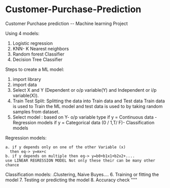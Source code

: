 # Customer-Purchase-Prediction
Customer Purchase prediction -- Machine learning Project
 
 Using 4 models:
  1. Logistic regression
  2. KNN- K Nearest neighbors
  3. Random forest Classifier
  4. Decision Tree Classifier

Steps to create a ML model:

1. import library
2. import data
3. Select X and Y (Dependent or o/p variable(Y) and Independent or i/p
   variable(X)).
4. Train Test Split: Splitting the data into Train data and Test data Train data is used to Train the ML model and test data is used to by taking random samples from dataset.
5. Select model : based on Y- o/p variable type
   if y = Continuous data - Regression models
   if y = Categorical data (0 / 1,T/ F)- Classification models
  
  Regression models:

    a. if y depends only on one of the other Variable (x)
      then eq-> y=mx+c
    b. if y depends on multiple then eq-> y=b0+b1x1+b2x2+....
    use LINEAR REGRESSION MODEL Not only these their can be many other chance

  Classification models:
   .Clustering, Naive Buyes....
6. Training or fitting the model
7. Testing or predicting the model
8. Accuracy check
"""

